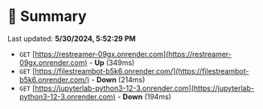 # 📖 Summary
Last updated: **5/30/2024, 5:52:29 PM**

- `GET` [https://restreamer-09gx.onrender.com](https://restreamer-09gx.onrender.com) - **Up** (349ms)
- `GET` [https://filestreambot-b5k6.onrender.com/](https://filestreambot-b5k6.onrender.com/) - **Down** (214ms)
- `GET` [https://jupyterlab-python3-12-3.onrender.com](https://jupyterlab-python3-12-3.onrender.com) - **Down** (194ms)
